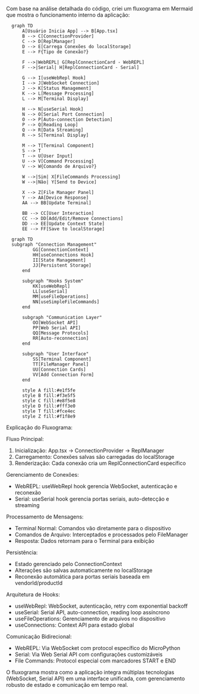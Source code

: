 Com base na análise detalhada do código, criei um fluxograma em Mermaid que mostra o funcionamento interno da aplicação:

```mermaid
  graph TD
      A[Usuário Inicia App] --> B[App.tsx]
      B --> C[ConnectionProvider]
      C --> D[ReplManager]
      D --> E[Carrega Conexões do localStorage]
      E --> F{Tipo de Conexão?}

      F -->|WebREPL| G[ReplConnectionCard - WebREPL]
      F -->|Serial| H[ReplConnectionCard - Serial]

      G --> I[useWebRepl Hook]
      I --> J[WebSocket Connection]
      J --> K[Status Management]
      K --> L[Message Processing]
      L --> M[Terminal Display]

      H --> N[useSerial Hook]
      N --> O[Serial Port Connection]
      O --> P[Auto-connection Detection]
      P --> Q[Reading Loop]
      Q --> R[Data Streaming]
      R --> S[Terminal Display]

      M --> T[Terminal Component]
      S --> T
      T --> U[User Input]
      U --> V[Command Processing]
      V --> W{Comando de Arquivo?}

      W -->|Sim| X[FileCommands Processing]
      W -->|Não| Y[Send to Device]

      X --> Z[File Manager Panel]
      Y --> AA[Device Response]
      AA --> BB[Update Terminal]

      BB --> CC[User Interaction]
      CC --> DD[Add/Edit/Remove Connections]
      DD --> EE[Update Context State]
      EE --> FF[Save to localStorage]

```

```mermaid
  graph TD
  subgraph "Connection Management"
          GG[ConnectionContext]
          HH[useConnections Hook]
          II[State Management]
          JJ[Persistent Storage]
      end

      subgraph "Hooks System"
          KK[useWebRepl]
          LL[useSerial]
          MM[useFileOperations]
          NN[useSimpleFileCommands]
      end

      subgraph "Communication Layer"
          OO[WebSocket API]
          PP[Web Serial API]
          QQ[Message Protocols]
          RR[Auto-reconnection]
      end

      subgraph "User Interface"
          SS[Terminal Component]
          TT[FileManager Panel]
          UU[Connection Cards]
          VV[Add Connection Form]
      end

      style A fill:#e1f5fe
      style B fill:#f3e5f5
      style C fill:#e8f5e8
      style D fill:#fff3e0
      style T fill:#fce4ec
      style Z fill:#f1f8e9
```

  Explicação do Fluxograma:

  Fluxo Principal:

  1. Inicialização: App.tsx → ConnectionProvider → ReplManager
  2. Carregamento: Conexões salvas são carregadas do localStorage
  3. Renderização: Cada conexão cria um ReplConnectionCard específico

  Gerenciamento de Conexões:

  - WebREPL: useWebRepl hook gerencia WebSocket, autenticação e reconexão
  - Serial: useSerial hook gerencia portas seriais, auto-detecção e streaming

  Processamento de Mensagens:

  - Terminal Normal: Comandos vão diretamente para o dispositivo
  - Comandos de Arquivo: Interceptados e processados pelo FileManager
  - Resposta: Dados retornam para o Terminal para exibição

  Persistência:

  - Estado gerenciado pelo ConnectionContext
  - Alterações são salvas automaticamente no localStorage
  - Reconexão automática para portas seriais baseada em vendorId/productId

  Arquitetura de Hooks:

  - useWebRepl: WebSocket, autenticação, retry com exponential backoff
  - useSerial: Serial API, auto-connection, reading loop assíncrono
  - useFileOperations: Gerenciamento de arquivos no dispositivo
  - useConnections: Context API para estado global

  Comunicação Bidirecional:

  - WebREPL: Via WebSocket com protocol específico do MicroPython
  - Serial: Via Web Serial API com configurações customizáveis
  - File Commands: Protocol especial com marcadores START e END

  O fluxograma mostra como a aplicação integra múltiplas tecnologias (WebSocket, Serial API) em uma interface unificada, com gerenciamento robusto de estado e comunicação em tempo
  real.